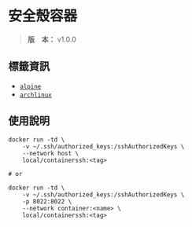 安全殼容器
=======


> **版　本：** v1.0.0



## 標籤資訊


* [`alpine`](./alpine.dockerfile)
* [`archlinux`](./archlinux.dockerfile)



## 使用說明


```
docker run -td \
    -v ~/.ssh/authorized_keys:/sshAuthorizedKeys \
    --network host \
    local/containerssh:<tag>

# or

docker run -td \
    -v ~/.ssh/authorized_keys:/sshAuthorizedKeys \
    -p 8022:8022 \
    --network container:<name> \
    local/containerssh:<tag>
```

